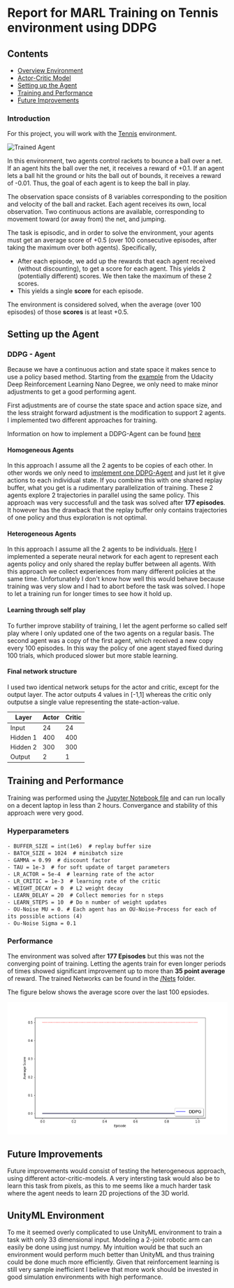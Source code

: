 # Report for MARL Training on Tennis environment using DDPG
## Contents
- [Overview Environment](#over)
- [Actor-Critic Model](#qlearning)
- [Setting up the Agent](#set)
- [Training and Performance](#train)
- [Future Improvements](#future)

[//]: # (Image References)

[image1]: https://user-images.githubusercontent.com/10624937/42135623-e770e354-7d12-11e8-998d-29fc74429ca2.gif "Trained Agent"
[image2]: https://user-images.githubusercontent.com/10624937/42135622-e55fb586-7d12-11e8-8a54-3c31da15a90a.gif "Soccer"




### Introduction

For this project, you will work with the [Tennis](https://github.com/Unity-Technologies/ml-agents/blob/master/docs/Learning-Environment-Examples.md#tennis) environment.

![Trained Agent][image1]

In this environment, two agents control rackets to bounce a ball over a net. If an agent hits the ball over the net, it receives a reward of +0.1.  If an agent lets a ball hit the ground or hits the ball out of bounds, it receives a reward of -0.01.  Thus, the goal of each agent is to keep the ball in play.

The observation space consists of 8 variables corresponding to the position and velocity of the ball and racket. Each agent receives its own, local observation.  Two continuous actions are available, corresponding to movement toward (or away from) the net, and jumping. 

The task is episodic, and in order to solve the environment, your agents must get an average score of +0.5 (over 100 consecutive episodes, after taking the maximum over both agents). Specifically,

- After each episode, we add up the rewards that each agent received (without discounting), to get a score for each agent. This yields 2 (potentially different) scores. We then take the maximum of these 2 scores.
- This yields a single **score** for each episode.

The environment is considered solved, when the average (over 100 episodes) of those **scores** is at least +0.5.


<a name="set"></a>
## Setting up the Agent

### DDPG - Agent

Because we have a continuous action and state space it makes sence to use a policy based method. Starting from the [example](https://github.com/udacity/deep-reinforcement-learning/tree/master/ddpg-pendulum) from the Udacity Deep Reinforcement Learning Nano Degree, we only need to make minor adjustments to get a good performing agent.

First adjustments are of course the state space and action space size, and the less straight forward adjustment is the modification to support 2 agents. I implemented two different approaches for training.

Information on how to implement a DDPG-Agent can be found [here](https://arxiv.org/abs/1509.02971)

#### Homogeneous Agents
In this approach I assume all the 2 agents to be copies of each other. In other words we only need to [implement one DDPG-Agent](https://github.com/MLerik/Deep-Reinforcement-Learning/blob/master/Tennis/Agent/ddpg_agent_homogeneous.py) and just let it give actions to each individual state. If you combine this with one shared replay buffer, what you get is a rudimentary parallelization of training. These 2 agents explore 2 trajectories in parallel using the same policy.
This approach was very successfull and the task was solved after **177 episodes**. It however has the drawback that the replay buffer only contains trajectories of one policy and thus exploration is not optimal.


#### Heterogeneous Agents
In this approach I assume all the 2 agents to be individuals. [Here](https://github.com/MLerik/Deep-Reinforcement-Learning/blob/master/Tennis/Agent/ddpg_agent.py) I implemented a seperate neural network for each agent to represent each agents policy and only shared the replay buffer between all agents. With this approach we collect experiences from many different policies at the same time. Unfortunately I don't know how well this would behave because training was very slow and I had to abort before the task was solved. I hope to let a training run for longer times to see how it hold up.

#### Learning through self play
To further improve stability of training, I let the agent performe so called self play where I only updated one of the two agents on a regular basis. The second agent was a copy of the first agent, which received a new copy every 100 episodes. In this way the policy of one agent stayed fixed during 100 trials, which produced slower but more stable learning.

#### Final network structure
I used two identical network setups for the actor and critic, except for the output layer. The actor outputs 4 values in [-1,1] whereas the critic only outputse a single value representing the state-action-value.

Layer | Actor | Critic
------------ | ------------ | -------------
Input | 24 | 24
Hidden 1 | 400 | 400
Hidden 2 | 300 | 300
Output | 2 | 1

<a name="train"></a>
## Training and Performance
Training was performed using the [Jupyter Notebook file](https://github.com/MLerik/Deep-Reinforcement-Learning/blob/master/Tennis/Tennis.ipynb) and can run locally on a decent laptop in less than 2 hours. Convergance and stability of this approach were very good.

### Hyperparameters
~~~~
- BUFFER_SIZE = int(1e6)  # replay buffer size
- BATCH_SIZE = 1024  # minibatch size
- GAMMA = 0.99  # discount factor
- TAU = 1e-3  # for soft update of target parameters
- LR_ACTOR = 5e-4  # learning rate of the actor
- LR_CRITIC = 1e-3  # learning rate of the critic
- WEIGHT_DECAY = 0  # L2 weight decay
- LEARN_DELAY = 20  # Collect memories for n steps
- LEARN_STEPS = 10  # Do n number of weight updates
- OU-Noise MU = 0. # Each agent has an OU-Noise-Process for each of its possible actions (4)
- Ou-Noise Sigma = 0.1 
~~~~

### Performance

The environment was solved after **177 Episodes** but this was not the converging point of training. Letting the agents train for even longer periods of times showed significant improvement up to more than **35 point average** of reward.
The trained Networks can be found in the [/Nets](https://github.com/androiddeverik/Deep-Reinforcement-Learning/tree/master/Navigation/Nets) folder.

The figure below shows the average score over the last 100 epsiodes. 

[image6]:https://github.com/MLerik/Deep-Reinforcement-Learning/blob/master/Tennis/Images/Training.png
![Training][image6]


<a name="future"></a>
## Future Improvements
Future improvements would consist of testing the heterogeneous approach, using different actor-critic-models. A very intersting task would also be to learn this task from pixels, as this to me seems like a much harder task where the agent needs to learn 2D projections of the 3D world.

## UnityML Environment
To me it seemed overly complicated to use UnityML environment to train a task with only 33 dimensional input. Modeling a 2-joint robotic arm can easily be done using just numpy. My intuition would be that such an environment would perform much better than UnityML and thus training could be done much more efficiently. Given that reinforcement learning is still very sample inefficient I believe that more work should be invested in good simulation environments with high performance.
